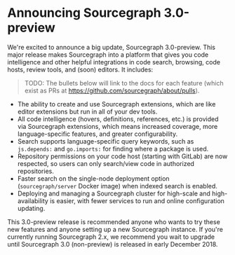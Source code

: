 # Announcing Sourcegraph 3.0-preview

We're excited to announce a big update, Sourcegraph 3.0-preview. This major release makes Sourcegraph into a platform that gives you code intelligence and other helpful integrations in code search, browsing, code hosts, review tools, and (soon) editors. It includes:

> TODO: The bullets below will link to the docs for each feature (which exist as PRs at https://github.com/sourcegraph/about/pulls).

- The ability to create and use Sourcegraph extensions, which are like editor extensions but run in all of your dev tools.
- All code intelligence (hovers, definitions, references, etc.) is provided via Sourcegraph extensions, which means increased coverage, more language-specific features, and greater configurability.
- Search supports language-specific query keywords, such as `js.depends:` and `go.imports:` for finding where a package is used.
- Repository permissions on your code host (starting with GitLab) are now respected, so users can only search/view code in authorized repositories.
- Faster search on the single-node deployment option (`sourcegraph/server` Docker image) when indexed search is enabled.
- Deploying and managing a Sourcegraph cluster for high-scale and high-availability is easier, with fewer services to run and online configuration updating.

This 3.0-preview release is recommended anyone who wants to try these new features and anyone setting up a new Sourcegraph instance. If you're currently running Sourcegraph 2.x, we recommend you wait to upgrade until Sourcegraph 3.0 (non-preview) is released in early December 2018.